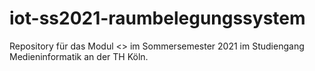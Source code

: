 # iot-ss2021-raumbelegungssystem

Repository für das Modul <<Internet of Things>> im Sommersemester 2021 im Studiengang Medieninformatik an der TH Köln.
